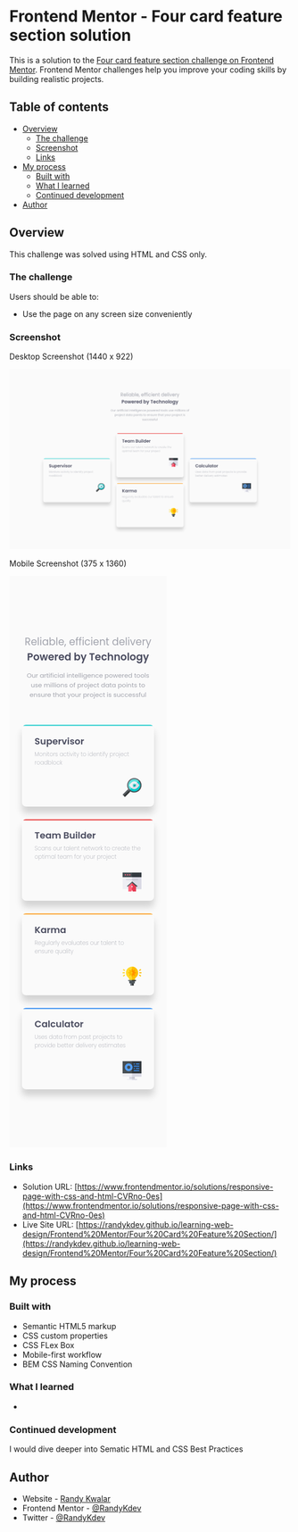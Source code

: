 # Frontend Mentor - Four card feature section solution

This is a solution to the [Four card feature section challenge on Frontend Mentor](https://www.frontendmentor.io/challenges/four-card-feature-section-weK1eFYK). Frontend Mentor challenges help you improve your coding skills by building realistic projects.

## Table of contents

- [Overview](#overview)
  - [The challenge](#the-challenge)
  - [Screenshot](#screenshot)
  - [Links](#links)
- [My process](#my-process)
  - [Built with](#built-with)
  - [What I learned](#what-i-learned)
  - [Continued development](#continued-development)
- [Author](#author)

## Overview

This challenge was solved using HTML and CSS only.

### The challenge

Users should be able to:

- Use the page on any screen size conveniently

### Screenshot

Desktop Screenshot (1440 x 922)

![Desktop Screenshot](./screenshots/screenshot-desktop.png)

Mobile Screenshot (375 x 1360)

![Desktop Screenshot](./screenshots/screenshot-mobile.png)

### Links

- Solution URL: [https://www.frontendmentor.io/solutions/responsive-page-with-css-and-html-CVRno-0es](https://www.frontendmentor.io/solutions/responsive-page-with-css-and-html-CVRno-0es)
- Live Site URL: [https://randykdev.github.io/learning-web-design/Frontend%20Mentor/Four%20Card%20Feature%20Section/](https://randykdev.github.io/learning-web-design/Frontend%20Mentor/Four%20Card%20Feature%20Section/)

## My process

### Built with

- Semantic HTML5 markup
- CSS custom properties
- CSS FLex Box
- Mobile-first workflow
- BEM CSS Naming Convention

### What I learned

-

### Continued development

I would dive deeper into Sematic HTML and CSS Best Practices

## Author

- Website - [Randy Kwalar](https://www.github.com/RandyKdev)
- Frontend Mentor - [@RandyKdev](https://www.frontendmentor.io/profile/RandyKdev)
- Twitter - [@RandyKdev](https://www.twitter.com/randykdev)
